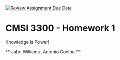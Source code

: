 [![Review Assignment Due Date](https://classroom.github.com/assets/deadline-readme-button-22041afd0340ce965d47ae6ef1cefeee28c7c493a6346c4f15d667ab976d596c.svg)](https://classroom.github.com/a/JuoursVr)
# CMSI 3300 - Homework 1
Knowledge is Power!

** Jabri Williams, Antonio Coelho **
